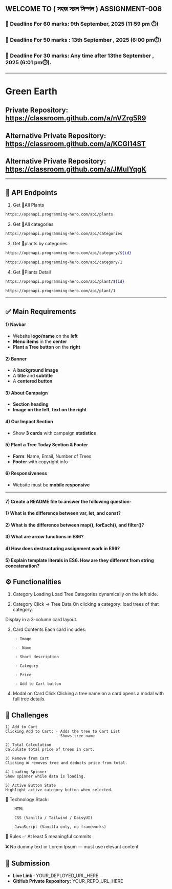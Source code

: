 ## WELCOME TO ( সহজ সরল সিম্পল ) ASSIGNMENT-006

### 📅 Deadline For 60 marks: 9th September, 2025 (11:59 pm ⏱️)

### 📅 Deadline For 50 marks : 13th September , 2025 (6:00 pm⏱️)

### 📅 Deadline For 30 marks: Any time after 13the September , 2025 (6:01 pm⏱️).

---
# Green Earth


## Private Repository: https://classroom.github.com/a/nVZrg5R9 

## Alternative Private Repository: https://classroom.github.com/a/KCGI14ST 

## Alternative Private Repository: https://classroom.github.com/a/JMuIYqgK 


---
🌴 API Endpoints
---
1. Get 🌴All Plants
```bash
https://openapi.programming-hero.com/api/plants
```

2. Get 🌴All categories <br/>
```bash
https://openapi.programming-hero.com/api/categories
```


3. Get 🌴plants by categories <br/>
```bash
https://openapi.programming-hero.com/api/category/${id}
```

```bash
https://openapi.programming-hero.com/api/category/1
```

4. Get 🌴Plants Detail <br/>

```bash
https://openapi.programming-hero.com/api/plant/${id}
```

```bash
https://openapi.programming-hero.com/api/plant/1
```
---




## ✅ Main Requirements 

#### 1) Navbar

- Website **logo/name** on the **left**  
- **Menu items** in the **center** 
- **Plant a Tree button** on the **right** 

#### 2) Banner 
- A **background image**  
- A **title** and **subtitle**  
- A **centered button**  

#### 3) About Campaign
- **Section heading**  
- **Image on the left**, **text on the right**  

#### 4) Our Impact Section 
- Show **3 cards** with campaign **statistics**  

#### 5) Plant a Tree Today Section & Footer
- **Form**: Name, Email, Number of Trees  
- **Footer** with copyright info 

#### 6) Responsiveness 
- Website must be **mobile responsive**  

---
#### 7) Create a README file to answer the following question-


#### 1) What is the difference between var, let, and const?

#### 2) What is the difference between map(), forEach(), and filter()? 

#### 3) What are arrow functions in ES6?

#### 4) How does destructuring assignment work in ES6?

#### 5) Explain template literals in ES6. How are they different from string concatenation?

## ⚙️ Functionalities 

1) Category Loading 
Load Tree Categories dynamically on the left side.

2) Category Click → Tree Data 
On clicking a category: load trees of that category.

Display in a 3-column card layout.

3) Card Contents 
 Each card includes:

        - Image

        -  Name

        - Short description

        - Category

        - Price

        - Add to Cart button

4) Modal on Card Click 
Clicking a tree name on a card opens a modal with full tree details.


##  🧪 Challenges 


    1) Add to Cart 
    Clicking Add to Cart: - Adds the tree to Cart List
                          - Shows tree name 

    2) Total Calculation 
    Calculate total price of trees in cart.

    3) Remove from Cart 
    Clicking ❌ removes tree and deducts price from total.

    4) Loading Spinner
    Show spinner while data is loading.

    5) Active Button State 
    Highlight active category button when selected.



🧰 Technology Stack:
        
        HTML

        CSS (Vanilla / Tailwind / DaisyUI)

        JavaScript (Vanilla only, no frameworks)

📌 Rules
✅ At least 5 meaningful commits

❌ No dummy text or Lorem Ipsum — must use relevant content





## 🔗 Submission
- **Live Link :** YOUR_DEPLOYED_URL_HERE  
- **GitHub Private Repository:** YOUR_REPO_URL_HERE  

